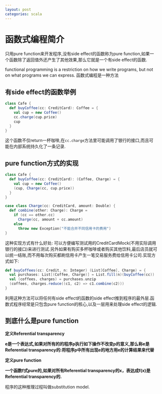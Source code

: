 ```yaml
---
layout: post
categories: scala
---
```


函数式编程简介
=============
只用pure function来开发程序,没有side effect的函数称为pure function,如果一个函数除了返回值外还产生了其他效果,那么它就是一个有side effect的函数.

functional programming is a restriction on how we write programs, but not on what programs we can express.
函数式编程是一种方法

有side effect的函数举例
----------------------
```scala
class Cafe {
  def buyCoffee(cc: CreditCard): Coffee = {
    val cup = new Coffee()
    cc.charge(cup.price)
    cup
  }
}
```
这个函数不仅return一杯咖啡,在`cc.charge`方法里可能调用了银行的接口,而且可能在内部系统持久化了一条记录.

pure function方式的实现
-----------------------
```scala
class Cafe {
  def buyCoffee(cc: CreditCard): (Coffee, Charge) = {
    val cup = new Coffee()
    (cup, Charge(cc, cup.price))
  }
}

case class Charge(cc: CreditCard, amount: Double) {
  def combine(other: Charge): Charge =
    if (cc == other.cc)
      Charge(cc, amount + cc.amount)
    else
      throw new Exception("不能合并不同信用卡的费用")
}
```
这种实现方式有什么好处: 可以方便编写测试用的CreditCardMock(不用实际调用银行的接口)来进行测试.另外如果有购买多杯咖啡或者购买其他饮料,最后店员就可以统一结账,而不用每次购买都刷信用卡产生一笔交易服务费给信用卡公司.实现方式如下:

```scala
def buyCoffees(cc: Credit, n: Integer) (List[Coffee], Charge) = {
  val purchases: List[(Coffee, Charge)] = List.fill(n)(buyCoffee(cc))
  val (coffees, charges) = purchases.unzip
  (coffees, charges.reduce((c1, c2) => c1.combine(c2)))
}
```
利用这种方法可以将任何有side effect的函数的side effect推到程序的最外层.函数式程序经常是只包含pure function的核心,以及一层用来处理side effect的逻辑.

到底什么是pure function
----------------------
**定义Referential transparency**

**e是一个表达式,如果对所有的的程序p执行如下操作不改变p的意义,那么称e是Referential transparency的:将程序p中所有出现e的地方用e的计算结果来代替**

**定义pure function**

**一个函数f式pure的,如果对所有Referential transparency的x，表达成f(x)是Referential transparency的.**

程序的这种推理过程叫做substitution model.